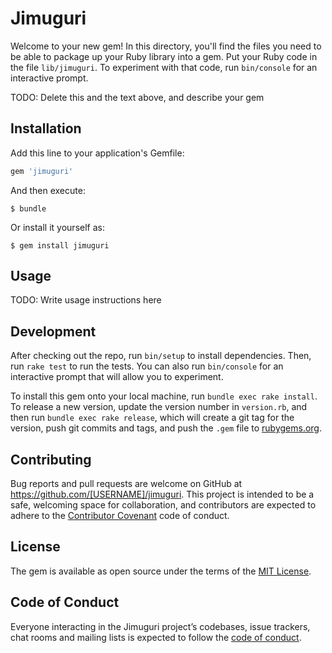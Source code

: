 # Jimuguri

Welcome to your new gem! In this directory, you'll find the files you need to be able to package up your Ruby library into a gem. Put your Ruby code in the file `lib/jimuguri`. To experiment with that code, run `bin/console` for an interactive prompt.

TODO: Delete this and the text above, and describe your gem

## Installation

Add this line to your application's Gemfile:

```ruby
gem 'jimuguri'
```

And then execute:

    $ bundle

Or install it yourself as:

    $ gem install jimuguri

## Usage

TODO: Write usage instructions here

## Development

After checking out the repo, run `bin/setup` to install dependencies. Then, run `rake test` to run the tests. You can also run `bin/console` for an interactive prompt that will allow you to experiment.

To install this gem onto your local machine, run `bundle exec rake install`. To release a new version, update the version number in `version.rb`, and then run `bundle exec rake release`, which will create a git tag for the version, push git commits and tags, and push the `.gem` file to [rubygems.org](https://rubygems.org).

## Contributing

Bug reports and pull requests are welcome on GitHub at https://github.com/[USERNAME]/jimuguri. This project is intended to be a safe, welcoming space for collaboration, and contributors are expected to adhere to the [Contributor Covenant](http://contributor-covenant.org) code of conduct.

## License

The gem is available as open source under the terms of the [MIT License](https://opensource.org/licenses/MIT).

## Code of Conduct

Everyone interacting in the Jimuguri project’s codebases, issue trackers, chat rooms and mailing lists is expected to follow the [code of conduct](https://github.com/[USERNAME]/jimuguri/blob/master/CODE_OF_CONDUCT.md).
